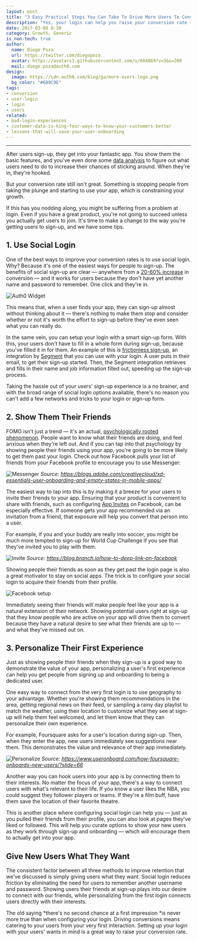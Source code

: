 ```yaml
---
layout: post
title: "3 Easy Practical Steps You Can Take To Drive More Users To Convert"
description: "Yes, your login can help you raise your conversion rate — here's how."
date: 2017-03-08 8:30
category: Growth, Generic
is_non-tech: true
author: 
  name: Diego Poza
  url: https://twitter.com/diegopoza
  avatar: https://avatars3.githubusercontent.com/u/604869?v=3&s=200
  mail: diego.poza@auth0.com
design:
  image: https://cdn.auth0.com/blog/ga/more-users-logo.png
  bg_color: "#689C9E"
tags:
- conversion
- user-login
- login
- users
related:
- bad-login-experiences
- customer-data-is-king-four-ways-to-know-your-customers-better
- lessons-that-will-save-your-user-onboarding
---
```


---

After users sign-up, they get into your fantastic app. You show them the basic features, and you've even done some [data analysis](https://amplitude.com/mobile-analytics) to figure out what users need to do to increase their chances of sticking around. When they're in, they're hooked.

But your conversion rate still isn't great. Something is stopping people from taking the plunge and starting to use your app, which is constraining your growth.

If this has you nodding along, you might be suffering from a problem at login. Even if you have a great product, you're not going to succeed unless you actually get users to join. It's time to make a change to the way you're getting users to sign-up, and we have some tips.

## 1. Use Social Login

One of the best ways to improve your conversion rates is to use social login. Why? Because it's one of the easiest ways for people to sign-up. The benefits of social sign-up are clear — anywhere from a [20-60% increase](https://www.quora.com/What-impact-does-social-login-have-on-conversion-rates) in conversion — and it works for users because they don't have yet another name and password to remember. One click and they're in.

![Auth0 Widget](https://cdn.auth0.com/blog/login/Auth0Widget.png) 

This means that, when a user finds your app, they can sign-up almost without thinking about it — there's nothing to make them stop and consider whether or not it's worth the effort to sign-up before they've even seen what you can really do.

In the same vein, you can setup your login with a smart sign-up form. With this, your users don't have to fill in a whole form during sign-up, because you've filled it in for them. An example of this is [frictionless sign-up](https://segment.com/blog/frictionless-signup-forms-by-clearbit-segment/), an integration by [Segment](http://segment.com/) that you can use with your login. A user puts in their email, to get their sign-up started. Then, the Segment integration retrieves and fills in their name and job information filled out, speeding up the sign-up process. 

Taking the hassle out of your users' sign-up experience is a no brainer, and with the broad range of social login options available, there's no reason you can't add a few networks and tricks to your login or sign-up form.

## 2. Show Them Their Friends

FOMO isn't just a trend — it's an actual, [psychologically rooted phenomenon](http://www.slate.com/blogs/quora/2015/09/30/fomo_what_s_the_psychology_behind_the_fear_of_missing_out.html). People want to know what their friends are doing, and feel anxious when they're left out. And if you can tap into that psychology by showing people their friends using your app, you're going to be more likely to get them past your login. Check out how Facebook pulls your list of friends from your Facebook profile to encourage you to use Messenger:

![Messenger](https://cdn.auth0.com/blog/fomo/messenger.png)
_Source: https://blogs.adobe.com/creativecloud/xd-essentials-user-onboarding-and-empty-states-in-mobile-apps/_

The easiest way to tap into this is by making it a breeze for your users to invite their friends to your app. Ensuring that your product is convenient to share with friends, such as configuring [App Invites](https://developers.facebook.com/products/sharing/app-invites) on Facebook, can be especially effective. If someone gets your app recommended via an invitation from a friend, that exposure will help you convert that person into a user.

For example, if you and your buddy are really into soccer, you might be much more tempted to sign-up for World Cup Challenge if you see that they've invited you to play with them.

![Invite](https://cdn.auth0.com/blog/app/wwc_invite_receipt.jpg)
_Source: https://blog.branch.io/how-to-deep-link-on-facebook_

Showing people their friends as soon as they get past the login page is also a great motivator to stay on social apps. The trick is to configure your social login to acquire their friends from their profile. 

![Facebook setup](https://cdn.auth0.com/blog/config/facebook-setup.png)

Immediately seeing their friends will make people feel like your app is a natural extension of their network. Showing potential users right at sign-up that they know people who are active on your app will drive them to convert because they have a natural desire to see what their friends are up to — and what they've missed out on. 

## 3. Personalize Their First Experience

Just as showing people their friends when they sign-up is a good way to demonstrate the value of your app, personalizing a user's first experience can help you get people from signing up and onboarding to being a dedicated user. 

One easy way to connect from the very first login is to use geography to your advantage. Whether you're showing them recommendations in the area, getting regional news on their feed, or sampling a rainy day playlist to match the weather, using their location to customize what they see at sign-up will help them feel welcomed, and let them know that they can personalize their own experience.

For example, Foursquare asks for a user's location during sign-up. Then, when they enter the app, new users immediately see suggestions near them. This demonstrates the value and relevance of their app immediately.

![Personalize](https://cdn.auth0.com/blog/personalize/foursquare.png)
_Source: https://www.useronboard.com/how-foursquare-onboards-new-users/?slide=66_

Another way you can hook users into your app is by connecting them to their interests. No matter the focus of your app, there's a way to connect users with what's relevant to their life. If you know a user likes the NBA, you could suggest they follower players or teams. If they're a film buff, have them save the location of their favorite theatre. 

This is another place where configuring social login can help you — just as you pulled their friends from their profile, you can also look at pages they've liked or followed. This will help you curate options to show your new users as they work through sign-up and onboarding — which will encourage them to actually get into your app.

## Give New Users What They Want

The consistent factor between all three methods to improve retention that we've discussed is simply giving users what they want. Social login reduces friction by eliminating the need for users to remember another username and password. Showing users their friends at sign-up plays into our desire to connect with our friends, while personalizing from the first login connects users directly with their interests. 

The old saying *there's no second chance at a first impression *is never more true than when configuring your login. Driving conversions means catering to your users from your very first interaction. Setting up your login with your users' wants in mind is a great way to raise your conversion rate. 
